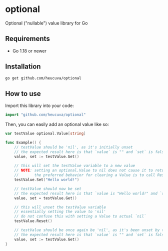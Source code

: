 # optional
Optional ("nullable") value library for Go

## Requirements
- Go 1.18 or newer

## Installation
```bash
go get github.com/heucuva/optional
```

## How to use
Import this library into your code:

```go
import "github.com/heucuva/optional"
```

Then, you can easily add an optional value like so:
```go
var testValue optional.Value[string]

func Example() {
    // testValue should be 'nil', as it's initially unset
    // the expected result here is that `value` is "" and `set` is false
    value, set := testValue.Get()
    
    // this will set the testValue variable to a new value
    // NOTE: setting an optional.Value to nil does not cause it to return `set` as false
    //       the preferred behavior for clearing a Value is to call Reset, as shown below
    testValue.Set("Hello world!")

    // testValue should now be set
    // the expected result here is that `value is "Hello world!" and `set` is true
    value, set = testValue.Get()

    // this will unset the testValue variable
    // essentially setting the value to 'nil'
    // do not confuse this with setting a Value to actual `nil`
    testValue.Reset()

    // testValue should be once again be 'nil', as it's been unset by the Reset function
    // the expected result here is that `value` is "" and `set` is false
    value, set := testValue.Get()
}
```
